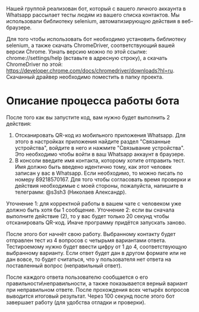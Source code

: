 Нашей группой реализован бот, который с вашего личного аккаунта в Whatsapp рассылает тесты людям из вашего списка контактов. Мы использовали библиотеку selenium, автоматизирующую действия в веб-браузере.

Для того чтобы использовать бот необходимо установить библиотеку selenium, а также скачать ChromeDriver, соответствующий вашей версии Chrome. Узнать версию можно по этой ссылке: chrome://settings/help (вставьте в адресную строку), а скачать ChromeDriver по этой: https://developer.chrome.com/docs/chromedriver/downloads?hl=ru. Скачанный драйвер необходимо поместить в папку проекта.

# Описание процесса работы бота
После того как вы запустите код, вам нужно будет выполнить 2 действия: 
1. Отсканировать QR-код из мобильного приложения Whatsapp. Для этого в настройках приложения найдите раздел "Связанные устройства", войдите в него и нажмите "Связывание устройства". Это необходимо чтобы войти в ваш Whatsapp аккаунт в браузере.
2. В консоли введите имя контакта, которому хотите отправить тест. Имя должно быть введено идентично тому, как этот человек записан у вас в Whatsapp. Если необходимо, то можно писать по номеру 89218570167. Для того чтобы согласовать время проверки и действия необходимые с моей стороны, пожалуйста, напишите в телеграмм: @s3sh3 (Николаев Александр).

 Уточнение 1: для корректной работы в вашем чате с человеком уже должно быть хотя бы 1 сообщение.
 Уточнение 2: если вы сначала выполните действие (2), то у вас будет только 20 секунд чтобы отсканировать QR-код. Иначе программу придётся запускать заново.

После этого бот начнёт свою работу. Выбранному контакту будет отправлен тест из 4 вопросов с четырьмя вариантами ответа. Тестироемому нужно будет ввести цифру от 1 до 4, соответствующую выбранному варианту. Если ответ будет дан в другом формате или не дан вовсе, то будет считаться, что у пользователя нет ответа на поставленный вопрос (неправильный ответ).

После каждого ответа пользователю сообщается о его правильности\неправильности, а также показывается верный вариант при неправильном ответе. После прохождения всех четырёх вопросов выводится итоговый результат. Через 100 секунд после этого бот завершает работу (для удобства отладки и проверки).
